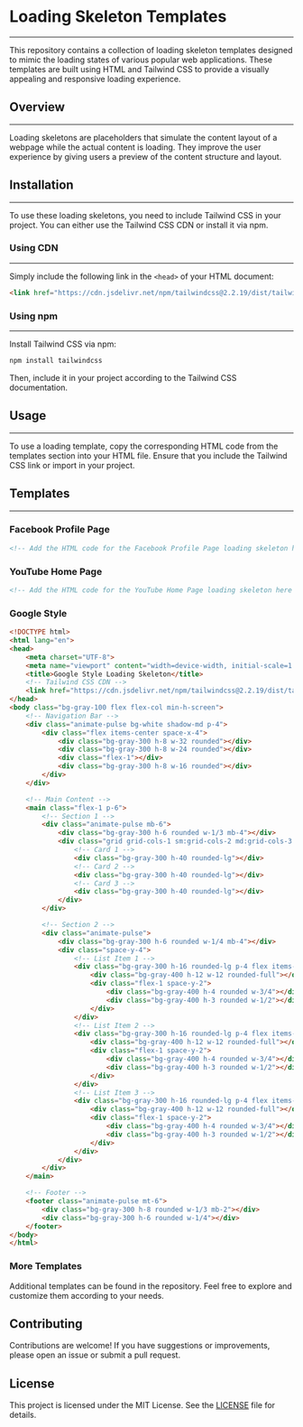 # Loading Skeleton Templates
---
This repository contains a collection of loading skeleton templates designed to mimic the loading states of various popular web applications. These templates are built using HTML and Tailwind CSS to provide a visually appealing and responsive loading experience.

## Overview
---
Loading skeletons are placeholders that simulate the content layout of a webpage while the actual content is loading. They improve the user experience by giving users a preview of the content structure and layout.

## Installation
---
To use these loading skeletons, you need to include Tailwind CSS in your project. You can either use the Tailwind CSS CDN or install it via npm.

### Using CDN
---
Simply include the following link in the `<head>` of your HTML document:

```html
<link href="https://cdn.jsdelivr.net/npm/tailwindcss@2.2.19/dist/tailwind.min.css" rel="stylesheet">
```

### Using npm
---
Install Tailwind CSS via npm:

```bash
npm install tailwindcss
```

Then, include it in your project according to the Tailwind CSS documentation.

## Usage
---
To use a loading template, copy the corresponding HTML code from the templates section into your HTML file. Ensure that you include the Tailwind CSS link or import in your project.

## Templates
---
### Facebook Profile Page

```html
<!-- Add the HTML code for the Facebook Profile Page loading skeleton here -->
```

### YouTube Home Page

```html
<!-- Add the HTML code for the YouTube Home Page loading skeleton here -->
```

### Google Style

```html
<!DOCTYPE html>
<html lang="en">
<head>
    <meta charset="UTF-8">
    <meta name="viewport" content="width=device-width, initial-scale=1.0">
    <title>Google Style Loading Skeleton</title>
    <!-- Tailwind CSS CDN -->
    <link href="https://cdn.jsdelivr.net/npm/tailwindcss@2.2.19/dist/tailwind.min.css" rel="stylesheet">
</head>
<body class="bg-gray-100 flex flex-col min-h-screen">
    <!-- Navigation Bar -->
    <div class="animate-pulse bg-white shadow-md p-4">
        <div class="flex items-center space-x-4">
            <div class="bg-gray-300 h-8 w-32 rounded"></div>
            <div class="bg-gray-300 h-8 w-24 rounded"></div>
            <div class="flex-1"></div>
            <div class="bg-gray-300 h-8 w-16 rounded"></div>
        </div>
    </div>

    <!-- Main Content -->
    <main class="flex-1 p-6">
        <!-- Section 1 -->
        <div class="animate-pulse mb-6">
            <div class="bg-gray-300 h-6 rounded w-1/3 mb-4"></div>
            <div class="grid grid-cols-1 sm:grid-cols-2 md:grid-cols-3 gap-4">
                <!-- Card 1 -->
                <div class="bg-gray-300 h-40 rounded-lg"></div>
                <!-- Card 2 -->
                <div class="bg-gray-300 h-40 rounded-lg"></div>
                <!-- Card 3 -->
                <div class="bg-gray-300 h-40 rounded-lg"></div>
            </div>
        </div>

        <!-- Section 2 -->
        <div class="animate-pulse">
            <div class="bg-gray-300 h-6 rounded w-1/4 mb-4"></div>
            <div class="space-y-4">
                <!-- List Item 1 -->
                <div class="bg-gray-300 h-16 rounded-lg p-4 flex items-center space-x-4">
                    <div class="bg-gray-400 h-12 w-12 rounded-full"></div>
                    <div class="flex-1 space-y-2">
                        <div class="bg-gray-400 h-4 rounded w-3/4"></div>
                        <div class="bg-gray-400 h-3 rounded w-1/2"></div>
                    </div>
                </div>
                <!-- List Item 2 -->
                <div class="bg-gray-300 h-16 rounded-lg p-4 flex items-center space-x-4">
                    <div class="bg-gray-400 h-12 w-12 rounded-full"></div>
                    <div class="flex-1 space-y-2">
                        <div class="bg-gray-400 h-4 rounded w-3/4"></div>
                        <div class="bg-gray-400 h-3 rounded w-1/2"></div>
                    </div>
                </div>
                <!-- List Item 3 -->
                <div class="bg-gray-300 h-16 rounded-lg p-4 flex items-center space-x-4">
                    <div class="bg-gray-400 h-12 w-12 rounded-full"></div>
                    <div class="flex-1 space-y-2">
                        <div class="bg-gray-400 h-4 rounded w-3/4"></div>
                        <div class="bg-gray-400 h-3 rounded w-1/2"></div>
                    </div>
                </div>
            </div>
        </div>
    </main>

    <!-- Footer -->
    <footer class="animate-pulse mt-6">
        <div class="bg-gray-300 h-8 rounded w-1/3 mb-2"></div>
        <div class="bg-gray-300 h-6 rounded w-1/4"></div>
    </footer>
</body>
</html>
```

### More Templates

Additional templates can be found in the repository. Feel free to explore and customize them according to your needs.

## Contributing

Contributions are welcome! If you have suggestions or improvements, please open an issue or submit a pull request.

## License

This project is licensed under the MIT License. See the [LICENSE](LICENSE) file for details.

